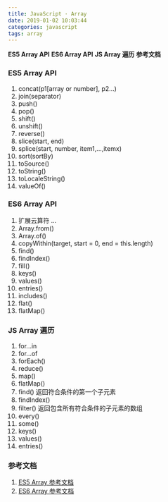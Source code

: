 ```yaml
---
title: JavaScript · Array
date: 2019-01-02 10:03:44
categories: javascript
tags: array
---
```


**ES5 Array API**
**ES6 Array API**
**JS Array 遍历**
**参考文档**

<!-- more -->

### ES5 Array API
1. concat(p1[array or number], p2...)
2. join(separator)
3. push()
4. pop()
5. shift()
6. unshift()
7. reverse()
8. slice(start, end)
9. splice(start, number, item1,...,itemx)
10. sort(sortBy)
11. toSource()
12. toString()
13. toLocaleString()
14. valueOf()

### ES6 Array API
1. 扩展云算符 ...
2. Array.from()
3. Array.of()
4. copyWithin(target, start = 0, end = this.length)
5. find()
6. findIndex()
7. fill()
8. keys()
9. values()
10. entries()
11. includes()
12. flat()
13. flatMap()

### JS Array 遍历
1. for...in
2. for...of
3. forEach()
4. reduce()
5. map()
6. flatMap()
7. find() 返回符合条件的第一个子元素
8. findIndex()
9. filter() 返回包含所有符合条件的子元素的数组
10. every()
11. some()
12. keys()
13. values()
14. entries()

### 参考文档
1. [ES5 Array 参考文档](http://www.w3school.com.cn/jsref/jsref_obj_array.asp)
2. [ES6 Array 参考文档](http://es6.ruanyifeng.com/#docs/array)